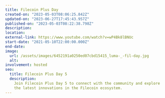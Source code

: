 ```yaml
---
title: Filecoin Plus Day
created-on: "2023-05-03T08:06:25.842Z"
updated-on: "2023-06-27T17:45:43.957Z"
published-on: "2023-05-03T08:22:38.798Z"
description:
location:
external-link: https://www.youtube.com/watch?v=wP4Bk8lBNUc
start-date: "2021-05-10T22:00:00.000Z"
end-date:
image:
  url: /assets/images/6452191a0250ed07cbd15415_luma-_-fil-day.jpg
  alt:
involvement: hosted
seo:
  title: Filecoin Plus Day 5
  description:
    Join Filecoin Plus Day 5 to connect with the community and explore
    the latest innovations in the Filecoin ecosystem.
---
```

